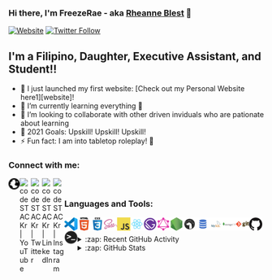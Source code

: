 ### Hi there, I'm FreezeRae - aka [Rheanne Blest](https://flowcv.me/rheanne-blest-razo) 👋
[![Website](https://img.shields.io/website?label=flowcv.me/rheanne-blest-razo&style=for-the-badge&url=https://flowcv.me/rheanne-blest-razo)](https://flowcv.me/rheanne-blest-razo)
[![Twitter Follow](https://img.shields.io/twitter/follow/BlestRazo?color=1DA1F2&logo=twitter&style=for-the-badge)](https://twitter.com/BlestRazo?fbclid=IwAR1oCP8-wpuD8SCmeRloDo3vneqeQjDbaLDzx09Uymnfwo7rsEfR-LVIeEY)

## I'm a Filipino, Daughter, Executive Assistant, and Student!!

- 🔭 I just launched my first website: [Check out my Personal Website here1][website]!
- 🌱 I’m currently learning everything 🤣
- 👯 I’m looking to collaborate with other driven inviduals who are pationate about learning
- 🥅 2021 Goals: Upskill! Upskill! Upskill!
- ⚡ Fun fact: I am into tabletop roleplay! 🎲

### Connect with me:

[<img align="left" alt="codeSTACKr.com" width="22px" src="https://raw.githubusercontent.com/iconic/open-iconic/master/svg/globe.svg" />](https://flowcv.me/rheanne-blest-razo)
[<img align="left" alt="codeSTACKr | YouTube" width="22px" src="https://cdn.jsdelivr.net/npm/simple-icons@v3/icons/youtube.svg" />](https://www.youtube.com/channel/UCpyLaLlvfAeijIY-2mMay2g)
[<img align="left" alt="codeSTACKr | Twitter" width="22px" src="https://cdn.jsdelivr.net/npm/simple-icons@v3/icons/twitter.svg" />](https://twitter.com/BlestRazo)
[<img align="left" alt="codeSTACKr | LinkedIn" width="22px" src="https://cdn.jsdelivr.net/npm/simple-icons@v3/icons/linkedin.svg" />](https://www.linkedin.com/in/rheanne-blest-razo/)
[<img align="left" alt="codeSTACKr | Instagram" width="22px" src="https://cdn.jsdelivr.net/npm/simple-icons@v3/icons/instagram.svg" />](https://www.instagram.com/freezeraee/)
<br />

### Languages and Tools:

[<img align="left" alt="Visual Studio Code" width="26px" src="https://raw.githubusercontent.com/github/explore/80688e429a7d4ef2fca1e82350fe8e3517d3494d/topics/visual-studio-code/visual-studio-code.png" />](https://www.youtube.com/playlist?list=PLkwxH9e_vrAJ0WbEsFA9W3I1W-g_BTsbt)
[<img align="left" alt="HTML5" width="26px" src="https://raw.githubusercontent.com/github/explore/80688e429a7d4ef2fca1e82350fe8e3517d3494d/topics/html/html.png" />](https://www.youtube.com/playlist?list=PLkwxH9e_vrAJ0WbEsFA9W3I1W-g_BTsbt)
[<img align="left" alt="CSS3" width="26px" src="https://raw.githubusercontent.com/github/explore/80688e429a7d4ef2fca1e82350fe8e3517d3494d/topics/css/css.png" />](https://www.youtube.com/playlist?list=PLkwxH9e_vrALSdvZuEh6gqQdmDoDIoqz4)
[<img align="left" alt="Sass" width="26px" src="https://raw.githubusercontent.com/github/explore/80688e429a7d4ef2fca1e82350fe8e3517d3494d/topics/sass/sass.png" />](https://www.youtube.com/playlist?list=PLkwxH9e_vrALSdvZuEh6gqQdmDoDIoqz4)
[<img align="left" alt="JavaScript" width="26px" src="https://raw.githubusercontent.com/github/explore/80688e429a7d4ef2fca1e82350fe8e3517d3494d/topics/javascript/javascript.png" />](https://www.youtube.com/playlist?list=PLkwxH9e_vrALRJKu7wfXby3MKeflhTu6B)
[<img align="left" alt="React" width="26px" src="https://raw.githubusercontent.com/github/explore/80688e429a7d4ef2fca1e82350fe8e3517d3494d/topics/react/react.png" />](https://www.youtube.com/playlist?list=PLkwxH9e_vrAK4TdffpxKY3QGyHCpxFcQ0)
[<img align="left" alt="Gatsby" width="26px" src="https://raw.githubusercontent.com/github/explore/e94815998e4e0713912fed477a1f346ec04c3da2/topics/gatsby/gatsby.png" />](https://www.youtube.com/playlist?list=PLkwxH9e_vrAJ0WbEsFA9W3I1W-g_BTsbt)
[<img align="left" alt="GraphQL" width="26px" src="https://raw.githubusercontent.com/github/explore/80688e429a7d4ef2fca1e82350fe8e3517d3494d/topics/graphql/graphql.png" />](https://www.youtube.com/playlist?list=PLkwxH9e_vrAJ0WbEsFA9W3I1W-g_BTsbt)
[<img align="left" alt="Node.js" width="26px" src="https://raw.githubusercontent.com/github/explore/80688e429a7d4ef2fca1e82350fe8e3517d3494d/topics/nodejs/nodejs.png" />](https://www.youtube.com/playlist?list=PLkwxH9e_vrAJ0WbEsFA9W3I1W-g_BTsbt)
[<img align="left" alt="Deno" width="26px" src="https://raw.githubusercontent.com/github/explore/361e2821e2dea67711cde99c9c40ed357061cf27/topics/deno/deno.png" />](https://www.youtube.com/playlist?list=PLkwxH9e_vrAJ0WbEsFA9W3I1W-g_BTsbt)
[<img align="left" alt="SQL" width="26px" src="https://raw.githubusercontent.com/github/explore/80688e429a7d4ef2fca1e82350fe8e3517d3494d/topics/sql/sql.png" />](https://www.youtube.com/playlist?list=PLkwxH9e_vrAJ0WbEsFA9W3I1W-g_BTsbt)
[<img align="left" alt="MySQL" width="26px" src="https://raw.githubusercontent.com/github/explore/80688e429a7d4ef2fca1e82350fe8e3517d3494d/topics/mysql/mysql.png" />](https://www.youtube.com/playlist?list=PLkwxH9e_vrAJ0WbEsFA9W3I1W-g_BTsbt)
[<img align="left" alt="MongoDB" width="26px" src="https://raw.githubusercontent.com/github/explore/80688e429a7d4ef2fca1e82350fe8e3517d3494d/topics/mongodb/mongodb.png" />](https://www.youtube.com/playlist?list=PLkwxH9e_vrAJ0WbEsFA9W3I1W-g_BTsbt)
[<img align="left" alt="Git" width="26px" src="https://raw.githubusercontent.com/github/explore/80688e429a7d4ef2fca1e82350fe8e3517d3494d/topics/git/git.png" />](https://www.youtube.com/playlist?list=PLkwxH9e_vrAJ0WbEsFA9W3I1W-g_BTsbt)
[<img align="left" alt="GitHub" width="26px" src="https://raw.githubusercontent.com/github/explore/78df643247d429f6cc873026c0622819ad797942/topics/github/github.png" />](https://www.youtube.com/playlist?list=PLkwxH9e_vrAJ0WbEsFA9W3I1W-g_BTsbt)
[<img align="left" alt="Terminal" width="26px" src="https://raw.githubusercontent.com/github/explore/80688e429a7d4ef2fca1e82350fe8e3517d3494d/topics/terminal/terminal.png" />](https://www.youtube.com/playlist?list=PLkwxH9e_vrAJ0WbEsFA9W3I1W-g_BTsbt)

<br />
<br />

<details>
  <summary>:zap: Recent GitHub Activity</summary>
  
<!--START_SECTION:activity-->


</details>

<details>
  <summary>:zap: GitHub Stats</summary>

  

</details>
